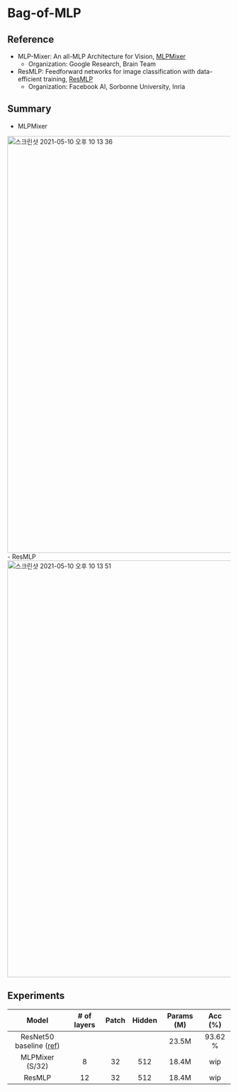# Bag-of-MLP

## Reference
 - MLP-Mixer: An all-MLP Architecture for Vision, [MLPMixer](https://arxiv.org/pdf/2105.01601v1.pdf)
   - Organization: Google Research, Brain Team
 - ResMLP: Feedforward networks for image classification with data-efficient training, [ResMLP](https://arxiv.org/abs/2105.03404)
   - Organization: Facebook AI, Sorbonne University, Inria

## Summary
 - MLPMixer
 <img width="938" alt="스크린샷 2021-05-10 오후 10 13 36" src="https://user-images.githubusercontent.com/22078438/117664703-0c77d200-b1dd-11eb-9dcd-498c829520a7.png">
 - ResMLP
 <img width="938" alt="스크린샷 2021-05-10 오후 10 13 51" src="https://user-images.githubusercontent.com/22078438/117664706-0da8ff00-b1dd-11eb-9541-308e76680810.png">

## Experiments
| Model | # of layers | Patch | Hidden | Params (M) | Acc (%) |
|:-:|:-:|:-:|:-:|:-:|:-:|
| ResNet50 baseline ([ref](https://github.com/kuangliu/pytorch-cifar)) | | | | 23.5M | 93.62 % |
| MLPMixer (S/32) | 8 | 32 | 512 | 18.4M | wip |
| ResMLP | 12 | 32 | 512 | 18.4M | wip 

